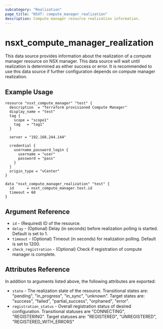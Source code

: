 ```yaml
---
subcategory: "Realization"
page_title: "NSXT: compute_manager_realization"
description: Compute manager resource realization information.
---
```


# nsxt_compute_manager_realization

This data source provides information about the realization of a compute manager resource on NSX manager. This data source will wait until realization is determined as either success or error. It is recommended to use this data source if further configuration depends on compute manager realization.

## Example Usage

```hcl
resource "nsxt_compute_manager" "test" {
  description  = "Terraform provisioned Compute Manager"
  display_name = "test"
  tag {
    scope = "scope1"
    tag   = "tag1"
  }

  server = "192.168.244.144"

  credential {
    username_password_login {
      username = "user"
      password = "pass"
    }
  }
  origin_type = "vCenter"
}

data "nsxt_compute_manager_realization" "test" {
  id      = nsxt_compute_manager.test.id
  timeout = 60
}
```

## Argument Reference

* `id` - (Required) ID of the resource.
* `delay` - (Optional) Delay (in seconds) before realization polling is started. Default is set to 1.
* `timeout` - (Optional) Timeout (in seconds) for realization polling. Default is set to 1200.
* `check_registration` - (Optional) Check if registration of compute manager is complete.

## Attributes Reference

In addition to arguments listed above, the following attributes are exported:

* `state` - The realization state of the resource. Transitional states are: "pending", "in_progress", "in_sync", "unknown". Target states are: "success", "failed", "partial_success", "orphaned", "error".
* `registration_status` - Overall registration status of desired configuration. Transitional statuses are "CONNECTING", "REGISTERING". Target statuses are: "REGISTERED", "UNREGISTERED", "REGISTERED_WITH_ERRORS"
